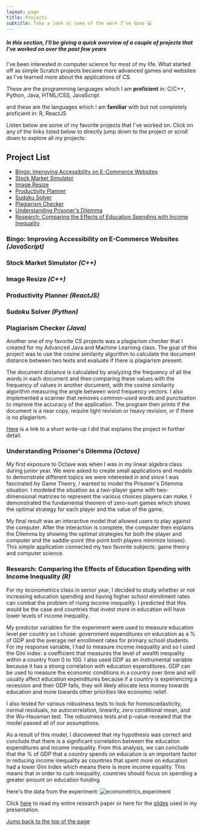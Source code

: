 ```yaml
---
layout: page
title: Projects
subtitle: Take a look at some of the work I've done 💻
---
```


##### *In this section, I'll be giving a quick overview of a couple of projects that I've worked on over the past few years* 

I've been interested in computer science for most of my life. What started off as simple Scratch projects became more advanced games and websites as I've learned more about the applications of CS. 

These are the programming languages which I am **proficient** in: C/C++, Python, Java, HTML/CSS, JavaScript

and these are the languages which I am **familiar** with but not completely proficient in: 
R, ReactJS 

Listen below are some of my favorite projects that I've worked on. Click on any of the links listed below to directly jump down to the project or scroll down to explore all my projects:

## Project List <a name="top"></a>
- [Bingo: Improving Accessibility on E-Commerce Websites](#bingo)
- [Stock Market Simulator](#stock)
- [Image Resize](#image)
- [Productivity Planner](#planner)
- [Sudoku Solver](#sudoku)
- [Plagiarism Checker](#plagiarism)
- [Understanding Prisoner's Dilemma](#linal)
- [Research: Comparing the Effects of Education Spending with Income Inequality](#econometrics)



  
### Bingo: Improving Accessibility on E-Commerce Websites *(JavaScript)* <a name="bingo"></a>

### Stock Market Simulator *(C++)* <a name="stock"></a>

### Image Resize *(C++)* <a name="image"></a>

### Productivity Planner *(ReactJS)* <a name="planner"></a>

### Sudoku Solver *(Python)* <a name="sudoku"></a>

### Plagiarism Checker *(Java)* <a name="plagiarism"></a>

Another one of my favorite CS projects was a plagiarism checker that I created for my Advanced Java and Machine Learning class. The goal of this project was to use the cosine similarity algorithm to calculate the document distance between two texts and evaluate if there is plagiarism present.

The document distance is calculated by analyzing the frequency of all the words in each document and then comparing these values with the frequency of values in another document, with the cosine similarity algorithm measuring the angle between word frequency vectors. I also implemented a scanner that removes common-used words and punctuation to improve the accuracy of the application. The program then prints if the document is a near copy, require light revision or heavy revision, or if there is no plagiarism.

[Here](https://docs.google.com/document/d/1JBMZ0zBstOnw2dwDTyu1K7rgoM4X6Nv5i5L9oHhuKgA/edit?usp=sharing) is a link to a short write-up I did that explains the project in further detail.


### Understanding Prisoner's Dilemma *(Octave)* <a name="linal"></a>

My first exposure to Octave was when I was in my linear algebra class during junior year. We were asked to create small applications and models to demonstrate different topics we were interested in and since I was fascinated by Game Theory, I wanted to model the Prisoner's Dilemma situation. I modeled the situation as a two-player game with two-dimensional matrices to represent the various choices players can make. I demonstrated the fundamental theorem of zero-sum games which shows the optimal strategy for each player and the value of the game. 

My final result was an interactive model that allowed users to play against the computer. After the interaction is complete, the computer then explains the Dilemma by showing the optimal strategies for both the player and computer and the saddle-point (the point both players minimize losses). This simple application connected my two favorite subjects: game theory and computer science.


### Research: Comparing the Effects of Education Spending with Income Inequality *(R)* <a name="econometrics"></a>

For my econometrics class in senior year, I decided to study whether or not increasing education spending and having higher school enrollment rates can combat the problem of rising income inequality. I predicted that this would be the case and countries that invest more in education will have lower levels of income inequality.

My predictor variables for the experiment were used to measure education level per country so I chose: government expenditures on education as a % of GDP and the average net enrollment rates for primary school students. For my response variable, I had to measure income inequality and so I used the Gini index: a coefficient that measures the level of wealth inequality within a country from 0 to 100. I also used GDP as an instrumental variable because it has a strong correlation with education expenditures. GDP can be used to measure the economic conditions in a country over time and will usually affect education expenditures because if a country is experiencing a recession and their GDP falls, they will likely allocate less money towards education and more towards other priorities like economic relief. 

I also tested for various robustness tests to look for homoscedasticity, normal residuals, no autocorrelation, linearity, zero conditional mean, and the Wu-Hausman test. The robustness tests and p-value revealed that the model passed all of our assumptions.

As a result of this model, I discovered that my hypothesis was correct and conclude that there is a significant correlation between the education expenditures and income inequality. From this analysis, we can conclude that the % of GDP that a country spends on education is an important factor in reducing income inequality as countries that spent more on education had a lower Gini index which means there is more income equality. This means that in order to curb inequality, countries should focus on spending a greater amount on education funding.

Here's the data from the experiment: 
![econometrics_experiment](https://ronithgan.github.io/econometricsGraph.jpg)

Click [here](https://docs.google.com/document/d/133ZyLg-5mtxDCEb1ZyUrMotajZ8LEH9vqcN7NF-hNgM/edit?usp=sharing) to read my entire research paper or here for the [slides](https://docs.google.com/presentation/d/1UG7hoJBA9HGMhtR8l37qlz0wCWLZz2lvYpNXcmxhOYE/edit?usp=sharing) used in my presentation.
  
[Jump back to the top of the page](#top)


